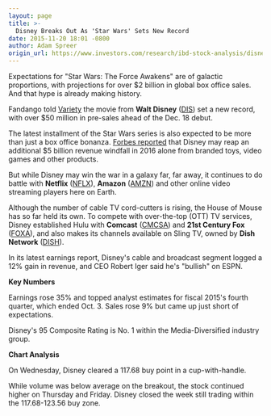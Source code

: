 ```yaml
---
layout: page
title: >-
  Disney Breaks Out As 'Star Wars' Sets New Record
date: 2015-11-20 18:01 -0800
author: Adam Spreer
origin_url: https://www.investors.com/research/ibd-stock-analysis/disney-stock-rising-star-wars-netflix-cord-cutters/
---
```






Expectations for "Star Wars: The Force Awakens" are of galactic proportions, with projections for over $2 billion in global box office sales. And that hype is already making history.


Fandango told [Variety](http://variety.com/2015/film/box-office/star-wars-the-force-awakens-budget-1201645026/) the movie from **Walt Disney** ([DIS](https://research.investors.com/quote.aspx?symbol=DIS)) set a new record, with over $50 million in pre-sales ahead of the Dec. 18 debut.


The latest installment of the Star Wars series is also expected to be more than just a box office bonanza. [Forbes reported](http://fortune.com/2015/09/14/just-how-much-will-the-new-star-wars-movie-make/) that Disney may reap an additional $5 billion revenue windfall in 2016 alone from branded toys, video games and other products.


But while Disney may win the war in a galaxy far, far away, it continues to do battle with **Netflix** ([NFLX](https://research.investors.com/quote.aspx?symbol=NFLX)), **Amazon** ([AMZN](https://research.investors.com/quote.aspx?symbol=AMZN)) and other online video streaming players here on Earth.


Although the number of cable TV cord-cutters is rising, the House of Mouse has so far held its own. To compete with over-the-top (OTT) TV services, Disney established Hulu with **Comcast** ([CMCSA](https://research.investors.com/quote.aspx?symbol=CMCSA)) and **21st Century Fox** ([FOXA](https://research.investors.com/quote.aspx?symbol=FOXA)), and also makes its channels available on Sling TV, owned by **Dish Network** ([DISH](https://research.investors.com/quote.aspx?symbol=DISH)).


In its latest earnings report, Disney's cable and broadcast segment logged a 12% gain in revenue, and CEO Robert Iger said he's "bullish" on ESPN.


**Key Numbers**


Earnings rose 35% and topped analyst estimates for fiscal 2015's fourth quarter, which ended Oct. 3. Sales rose 9% but came up just short of expectations.


Disney's 95 Composite Rating is No. 1 within the Media-Diversified industry group.


**Chart Analysis**


On Wednesday, Disney cleared a 117.68 buy point in a cup-with-handle.


While volume was below average on the breakout, the stock continued higher on Thursday and Friday. Disney closed the week still trading within the 117.68-123.56 buy zone.




